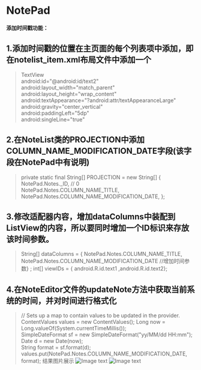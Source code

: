 # NotePad
**添加时间戳功能：**

## 1.添加时间戳的位置在主页面的每个列表项中添加，即在notelist_item.xml布局文件中添加一个


>TextView  
>       android:id="@android:id/text2"  
>       android:layout_width="match_parent"  
>       android:layout_height="wrap_content"  
>       android:textAppearance="?android:attr/textAppearanceLarge"  
>       android:gravity="center_vertical"  
>       android:paddingLeft="5dp"  
>       android:singleLine="true"

## 2.在NoteList类的PROJECTION中添加COLUMN_NAME_MODIFICATION_DATE字段(该字段在NotePad中有说明)

>  private static final String[] PROJECTION = new String[] {    
>      NotePad.Notes._ID, // 0    
>      NotePad.Notes.COLUMN_NAME_TITLE, 
>      NotePad.Notes.COLUMN_NAME_MODIFICATION_DATE,
>   };    

## 3.修改适配器内容，增加dataColumns中装配到ListView的内容，所以要同时增加一个ID标识来存放该时间参数。

>  String[] dataColumns = { NotePad.Notes.COLUMN_NAME_TITLE,
>       NotePad.Notes.COLUMN_NAME_MODIFICATION_DATE //增加时间参数} ;
>  int[] viewIDs = { android.R.id.text1 ,android.R.id.text2};


## 4.在NoteEditor文件的updateNote方法中获取当前系统的时间，并对时间进行格式化

>   // Sets up a map to contain values to be updated in the provider.   
>      ContentValues values = new ContentValues();
>      Long now = Long.valueOf(System.currentTimeMillis());  
>      SimpleDateFormat sf = new SimpleDateFormat("yy/MM/dd HH:mm");  
>      Date d = new Date(now);  
>      String format = sf.format(d);  
>      values.put(NotePad.Notes.COLUMN_NAME_MODIFICATION_DATE, format);
结果图片展示
![Image text](https://img-blog.csdnimg.cn/20210421010006288.jpg?x-oss-process=image/watermark,type_ZmFuZ3poZW5naGVpdGk,shadow_10,text_aHR0cHM6Ly9ibG9nLmNzZG4ubmV0L3dvbmdtYW5Db2Rpbmc=,size_16,color_FFFFFF,t_0)
![Image text](https://img-blog.csdnimg.cn/20210421010006324.jpg?x-oss-process=image/watermark,type_ZmFuZ3poZW5naGVpdGk,shadow_10,text_aHR0cHM6Ly9ibG9nLmNzZG4ubmV0L3dvbmdtYW5Db2Rpbmc=,size_16,color_FFFFFF,t_0)
